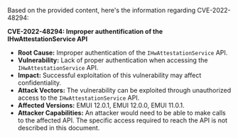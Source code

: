 Based on the provided content, here's the information regarding CVE-2022-48294:

**CVE-2022-48294: Improper authentification of the IHwAttestationService API**

*   **Root Cause:** Improper authentication of the `IHwAttestationService` API.
*   **Vulnerability:** Lack of proper authentication when accessing the `IHwAttestationService` API.
*   **Impact:** Successful exploitation of this vulnerability may affect confidentiality.
*  **Attack Vectors:** The vulnerability can be exploited through unauthorized access to the `IHwAttestationService` API.
*   **Affected Versions:** EMUI 12.0.1, EMUI 12.0.0, EMUI 11.0.1.
*   **Attacker Capabilities:** An attacker would need to be able to make calls to the affected API. The specific access required to reach the API is not described in this document.